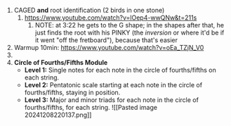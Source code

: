 
1. CAGED __and__ root identification (2 birds in one stone)
	1. https://www.youtube.com/watch?v=lOep4-wwQNw&t=211s
		1. NOTE: at 3:22 he gets to the G shape; in the shapes after that, he just finds the root with his PINKY (the *inversion* or where it'd be if it went "off the fretboard"), because that's easier 
2. Warmup 10min: https://www.youtube.com/watch?v=oEa_TZjN_V0
3. 
4. **Circle of Fourths/Fifths Module**
	- **Level 1:** Single notes for each note in the circle of fourths/fifths on each string.
	- **Level 2:** Pentatonic scale starting at each note in the circle of fourths/fifths, staying in position.
	- **Level 3:** Major and minor triads for each note in the circle of fourths/fifths, for each string.
		![[Pasted image 20241208220137.png]]